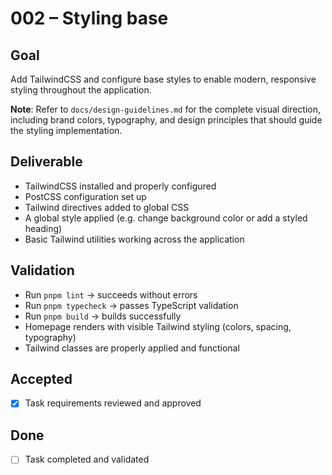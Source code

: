# 002 – Styling base

## Goal

Add TailwindCSS and configure base styles to enable modern, responsive styling throughout the application.

**Note**: Refer to `docs/design-guidelines.md` for the complete visual direction, including brand colors, typography, and design principles that should guide the styling implementation.

## Deliverable

- TailwindCSS installed and properly configured
- PostCSS configuration set up
- Tailwind directives added to global CSS
- A global style applied (e.g. change background color or add a styled heading)
- Basic Tailwind utilities working across the application

## Validation

- Run `pnpm lint` → succeeds without errors
- Run `pnpm typecheck` → passes TypeScript validation
- Run `pnpm build` → builds successfully
- Homepage renders with visible Tailwind styling (colors, spacing, typography)
- Tailwind classes are properly applied and functional

## Accepted

- [x] Task requirements reviewed and approved

## Done

- [ ] Task completed and validated
